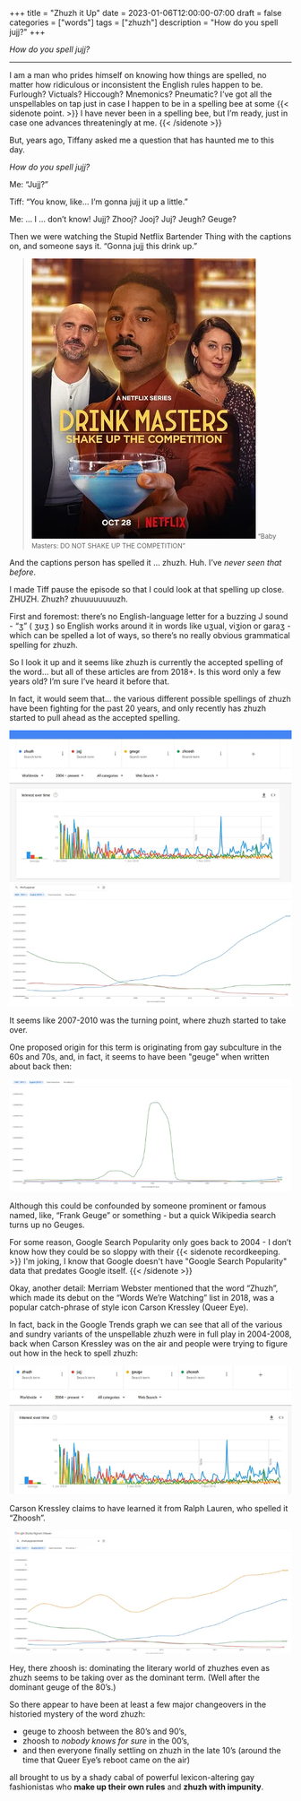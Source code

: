 +++
title = "Zhuzh it Up"
date = 2023-01-06T12:00:00-07:00
draft = false
categories = ["words"]
tags = ["zhuzh"]
description = "How do you spell jujj?"
+++

_How do you spell jujj?_

<!--more-->
--------

I am a man who prides himself on knowing how things are spelled, no matter how ridiculous or inconsistent the English rules happen to be. Furlough? Victuals? Hiccough? Mnemonics? Pneumatic? I’ve got all the unspellables on tap just in case I happen to be in a spelling bee at some
{{< sidenote point. >}}
I have never been in a spelling bee, but I’m ready, just in case one advances threateningly at me.
{{< /sidenote >}}


But, years ago, Tiffany asked me a question that has haunted me to this day.

_How do you spell jujj?_



Me: “Jujj?”

Tiff: “You know, like… I’m gonna jujj it up a little.”

Me: … I … don’t know! Jujj? Zhooj? Jooj? Juj? Jeugh? Geuge?

Then we were watching the Stupid Netflix Bartender Thing with the captions on, and someone says it. “Gonna jujj this drink up.”

> ![](./drink_masters.png)
> <small>“Baby Masters: DO NOT SHAKE UP THE COMPETITION”</small>

And the captions person has spelled it … zhuzh. Huh. I’ve _never seen that before_.

I made Tiff pause the episode so that I could look at that spelling up close. ZHUZH. Zhuzh? zhuuuuuuuuzh.

First and foremost: there’s no English-language letter for a buzzing J sound - “ʒ” ( ʒʊʒ ) so English works around it in words like uʒual, viʒion or garaʒ - which can be spelled a lot of ways, so there’s no really obvious grammatical spelling for zhuzh.

So I look it up and it seems like zhuzh is currently the accepted spelling of the word… but all of these articles are from 2018+. Is this word only a few years old? I’m sure I’ve heard it before that.

In fact, it would seem that… the various different possible spellings of zhuzh have been fighting for the past 20 years, and only recently has zhuzh started to pull ahead as the accepted spelling.

![](./graph.png)
![](./graph-2.png)

It seems like 2007-2010 was the turning point, where zhuzh started to take over.

One proposed origin for this term is originating from gay subculture in the 60s and 70s, and, in fact, it seems to have been "geuge" when written about back then:

![](./geuge.png)

Although this could be confounded by someone prominent or famous named, like, “Frank Geuge” or something - but a quick Wikipedia search turns up no Geuges.

For some reason, Google Search Popularity only goes back to 2004 - I don’t know how they could be so sloppy with their
{{< sidenote recordkeeping. >}}
I'm joking, I know that Google doesn't have "Google Search Popularity" data that predates Google itself.
{{< /sidenote >}}

Okay, another detail: Merriam Webster mentioned that the word “Zhuzh”, which made its debut on the “Words We’re Watching” list in 2018, was a popular catch-phrase of style icon Carson Kressley (Queer Eye).

In fact, back in the Google Trends graph we can see that all of the various and sundry variants of the unspellable zhuzh were in full play in 2004-2008, back when Carson Kressley was on the air and people were trying to figure out how in the heck to spell zhuzh:

![](./kressley.png)

Carson Kressley claims to have learned it from Ralph Lauren, who spelled it “Zhoosh”.

![](./zhoosh.png)

Hey, there zhoosh is: dominating the literary world of zhuzhes even as zhuzh seems to be taking over as the dominant term. (Well after the dominant geuge of the 80’s.)

So there appear to have been at least a few major changeovers in the historied mystery of the word zhuzh:

* geuge to zhoosh between the 80’s and 90’s,
* zhoosh to _nobody knows for sure_ in the 00’s,
* and then everyone finally settling on zhuzh in the late 10’s (around the time that Queer Eye’s reboot came on the air)

all brought to us by a shady cabal of powerful lexicon-altering gay fashionistas who **make up their own rules** and **zhuzh with impunity**.